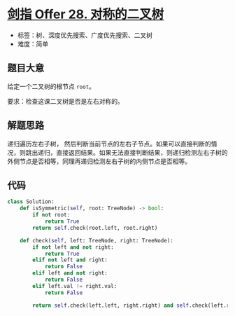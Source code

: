 # [剑指 Offer 28. 对称的二叉树](https://leetcode.cn/problems/dui-cheng-de-er-cha-shu-lcof/)

- 标签：树、深度优先搜索、广度优先搜索、二叉树
- 难度：简单

## 题目大意

给定一个二叉树的根节点 `root`。

要求：检查这课二叉树是否是左右对称的。

## 解题思路

递归遍历左右子树， 然后判断当前节点的左右子节点。如果可以直接判断的情况，则跳出递归，直接返回结果。如果无法直接判断结果，则递归检测左右子树的外侧节点是否相等，同理再递归检测左右子树的内侧节点是否相等。

## 代码

```python
class Solution:
    def isSymmetric(self, root: TreeNode) -> bool:
        if not root:
            return True
        return self.check(root.left, root.right)

    def check(self, left: TreeNode, right: TreeNode):
        if not left and not right:
            return True
        elif not left and right:
            return False
        elif left and not right:
            return False
        elif left.val != right.val:
            return False

        return self.check(left.left, right.right) and self.check(left.right, right.left)
```

